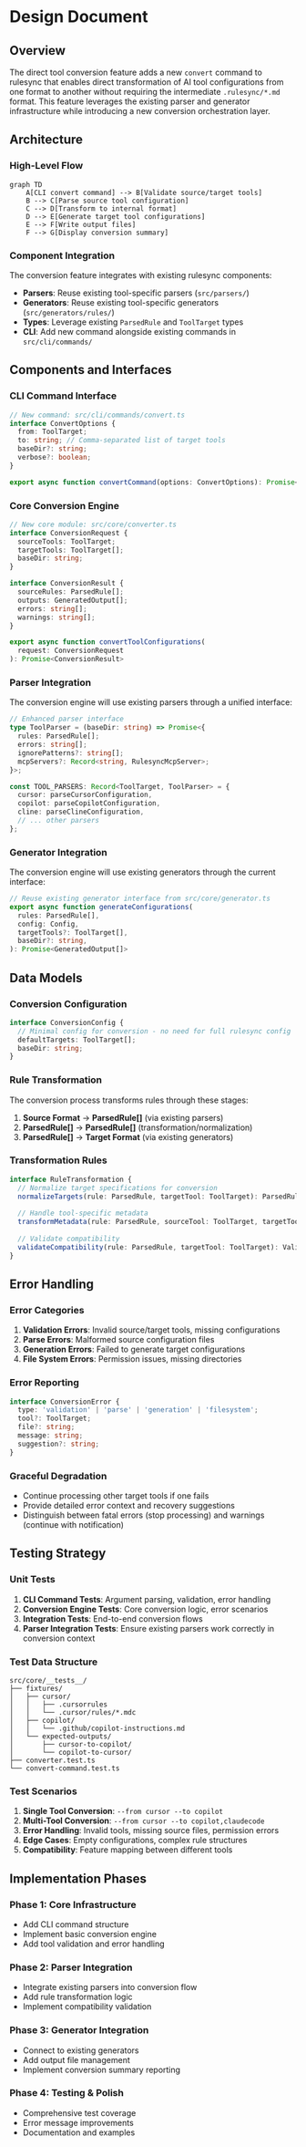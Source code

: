 # Design Document

## Overview

The direct tool conversion feature adds a new `convert` command to rulesync that enables direct transformation of AI tool configurations from one format to another without requiring the intermediate `.rulesync/*.md` format. This feature leverages the existing parser and generator infrastructure while introducing a new conversion orchestration layer.

## Architecture

### High-Level Flow

```mermaid
graph TD
    A[CLI convert command] --> B[Validate source/target tools]
    B --> C[Parse source tool configuration]
    C --> D[Transform to internal format]
    D --> E[Generate target tool configurations]
    E --> F[Write output files]
    F --> G[Display conversion summary]
```

### Component Integration

The conversion feature integrates with existing rulesync components:

- **Parsers**: Reuse existing tool-specific parsers (`src/parsers/`)
- **Generators**: Reuse existing tool-specific generators (`src/generators/rules/`)
- **Types**: Leverage existing `ParsedRule` and `ToolTarget` types
- **CLI**: Add new command alongside existing commands in `src/cli/commands/`

## Components and Interfaces

### CLI Command Interface

```typescript
// New command: src/cli/commands/convert.ts
interface ConvertOptions {
  from: ToolTarget;
  to: string; // Comma-separated list of target tools
  baseDir?: string;
  verbose?: boolean;
}

export async function convertCommand(options: ConvertOptions): Promise<void>
```

### Core Conversion Engine

```typescript
// New core module: src/core/converter.ts
interface ConversionRequest {
  sourceTools: ToolTarget;
  targetTools: ToolTarget[];
  baseDir: string;
}

interface ConversionResult {
  sourceRules: ParsedRule[];
  outputs: GeneratedOutput[];
  errors: string[];
  warnings: string[];
}

export async function convertToolConfigurations(
  request: ConversionRequest
): Promise<ConversionResult>
```

### Parser Integration

The conversion engine will use existing parsers through a unified interface:

```typescript
// Enhanced parser interface
type ToolParser = (baseDir: string) => Promise<{
  rules: ParsedRule[];
  errors: string[];
  ignorePatterns?: string[];
  mcpServers?: Record<string, RulesyncMcpServer>;
}>;

const TOOL_PARSERS: Record<ToolTarget, ToolParser> = {
  cursor: parseCursorConfiguration,
  copilot: parseCopilotConfiguration,
  cline: parseClineConfiguration,
  // ... other parsers
};
```

### Generator Integration

The conversion engine will use existing generators through the current interface:

```typescript
// Reuse existing generator interface from src/core/generator.ts
export async function generateConfigurations(
  rules: ParsedRule[],
  config: Config,
  targetTools?: ToolTarget[],
  baseDir?: string,
): Promise<GeneratedOutput[]>
```

## Data Models

### Conversion Configuration

```typescript
interface ConversionConfig {
  // Minimal config for conversion - no need for full rulesync config
  defaultTargets: ToolTarget[];
  baseDir: string;
}
```

### Rule Transformation

The conversion process transforms rules through these stages:

1. **Source Format** → **ParsedRule[]** (via existing parsers)
2. **ParsedRule[]** → **ParsedRule[]** (transformation/normalization)
3. **ParsedRule[]** → **Target Format** (via existing generators)

### Transformation Rules

```typescript
interface RuleTransformation {
  // Normalize target specifications for conversion
  normalizeTargets(rule: ParsedRule, targetTool: ToolTarget): ParsedRule;
  
  // Handle tool-specific metadata
  transformMetadata(rule: ParsedRule, sourceTool: ToolTarget, targetTool: ToolTarget): ParsedRule;
  
  // Validate compatibility
  validateCompatibility(rule: ParsedRule, targetTool: ToolTarget): ValidationResult;
}
```

## Error Handling

### Error Categories

1. **Validation Errors**: Invalid source/target tools, missing configurations
2. **Parse Errors**: Malformed source configuration files
3. **Generation Errors**: Failed to generate target configurations
4. **File System Errors**: Permission issues, missing directories

### Error Reporting

```typescript
interface ConversionError {
  type: 'validation' | 'parse' | 'generation' | 'filesystem';
  tool?: ToolTarget;
  file?: string;
  message: string;
  suggestion?: string;
}
```

### Graceful Degradation

- Continue processing other target tools if one fails
- Provide detailed error context and recovery suggestions
- Distinguish between fatal errors (stop processing) and warnings (continue with notification)

## Testing Strategy

### Unit Tests

1. **CLI Command Tests**: Argument parsing, validation, error handling
2. **Conversion Engine Tests**: Core conversion logic, error scenarios
3. **Integration Tests**: End-to-end conversion flows
4. **Parser Integration Tests**: Ensure existing parsers work correctly in conversion context

### Test Data Structure

```
src/core/__tests__/
├── fixtures/
│   ├── cursor/
│   │   ├── .cursorrules
│   │   └── .cursor/rules/*.mdc
│   ├── copilot/
│   │   └── .github/copilot-instructions.md
│   └── expected-outputs/
│       ├── cursor-to-copilot/
│       └── copilot-to-cursor/
├── converter.test.ts
└── convert-command.test.ts
```

### Test Scenarios

1. **Single Tool Conversion**: `--from cursor --to copilot`
2. **Multi-Tool Conversion**: `--from cursor --to copilot,claudecode`
3. **Error Handling**: Invalid tools, missing source files, permission errors
4. **Edge Cases**: Empty configurations, complex rule structures
5. **Compatibility**: Feature mapping between different tools

## Implementation Phases

### Phase 1: Core Infrastructure
- Add CLI command structure
- Implement basic conversion engine
- Add tool validation and error handling

### Phase 2: Parser Integration
- Integrate existing parsers into conversion flow
- Add rule transformation logic
- Implement compatibility validation

### Phase 3: Generator Integration
- Connect to existing generators
- Add output file management
- Implement conversion summary reporting

### Phase 4: Testing & Polish
- Comprehensive test coverage
- Error message improvements
- Documentation and examples